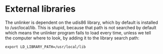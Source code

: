 External libraries
==================

The unlinker is dependent on the udis86 library, which by default is installed to /usr/local/lib. This is stupid,
because that path is not searched by default which means the unlinker program fails to load every time, unless we
tell the computer where to look, by adding it to the library search path:

```
export LD_LIBRARY_PATH=/usr/local/lib
```
